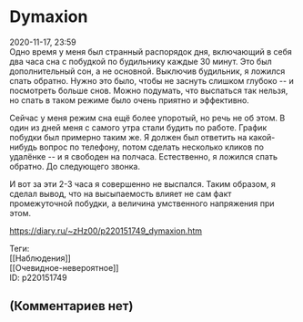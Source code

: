 Dymaxion
========

  
2020-11-17, 23:59  
 Одно время у меня был странный распорядок дня, включающий в себя два часа сна с побудкой по будильнику каждые 30 минут. Это был дополнительный сон, а не основной. Выключив будильник, я ложился спать обратно. Нужно это было, чтобы не заснуть слишком глубоко -- и посмотреть больше снов. Можно подумать, что выспаться так нельзя, но спать в таком режиме было очень приятно и эффективно.   
   
 Сейчас у меня режим сна ещё более упоротый, но речь не об этом. В один из дней меня с самого утра стали будить по работе. График побудки был примерно таким же. Я должен был ответить на какой-нибудь вопрос по телефону, потом сделать несколько кликов по удалёнке -- и я свободен на полчаса. Естественно, я ложился спать обратно. До следующего звонка.   
   
 И вот за эти 2-3 часа я совершенно не выспался. Таким образом, я сделал вывод, что на высыпаемость влияет не сам факт промежуточной побудки, а величина умственного напряжения при этом.   
  
<https://diary.ru/~zHz00/p220151749_dymaxion.htm>  
  
Теги:  
[[Наблюдения]]  
[[Очевидное-невероятное]]  
ID: p220151749  


(Комментариев нет)
------------------